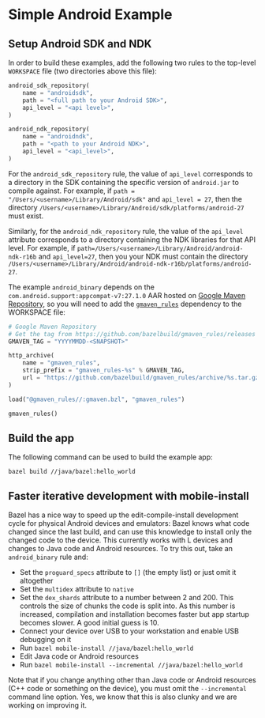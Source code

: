 # Simple Android Example

## Setup Android SDK and NDK

In order to build these examples, add the following two rules to the top-level
`WORKSPACE` file (two directories above this file):

```python
android_sdk_repository(
    name = "androidsdk",
    path = "<full path to your Android SDK>",
    api_level = "<api level>",
)

android_ndk_repository(
    name = "androidndk",
    path = "<path to your Android NDK>",
    api_level = "<api_level>",
)
```

For the `android_sdk_repository` rule, the value of `api_level` corresponds to a
directory in the SDK containing the specific version of `android.jar` to compile
against. For example, if `path = "/Users/<username>/Library/Android/sdk"` and
`api_level = 27`, then the directory
`/Users/<username>/Library/Android/sdk/platforms/android-27` must exist.

Similarly, for the `android_ndk_repository` rule, the value of the `api_level`
attribute corresponds to a directory containing the NDK libraries for that API
level. For example, if `path=/Users/<username>/Library/Android/android-ndk-r16b`
and `api_level=27`, then you your NDK must contain the directory
`/Users/<username>/Library/Android/android-ndk-r16b/platforms/android-27`.

The example `android_binary` depends on the
`com.android.support:appcompat-v7:27.1.0` AAR hosted on [Google Maven
Repository](https://maven.google.com), so you will need to add the
[`gmaven_rules`](https://github.com/bazelbuild/gmaven_rules) dependency to the
WORKSPACE file:

```python
# Google Maven Repository
# Get the tag from https://github.com/bazelbuild/gmaven_rules/releases
GMAVEN_TAG = "YYYYMMDD-<SNAPSHOT>"

http_archive(
    name = "gmaven_rules",
    strip_prefix = "gmaven_rules-%s" % GMAVEN_TAG,
    url = "https://github.com/bazelbuild/gmaven_rules/archive/%s.tar.gz" % GMAVEN_TAG,
)

load("@gmaven_rules//:gmaven.bzl", "gmaven_rules")

gmaven_rules()
```

## Build the app

The following command can be used to build the example app:

```
bazel build //java/bazel:hello_world
```

## Faster iterative development with mobile-install

Bazel has a nice way to speed up the edit-compile-install development cycle for
physical Android devices and emulators: Bazel knows what code changed since the
last build, and can use this knowledge to install only the changed code to the
device. This currently works with L devices and changes to Java code and Android
resources. To try this out, take an `android_binary` rule and:

 * Set the `proguard_specs` attribute to `[]` (the empty list) or just omit it
   altogether
 * Set the `multidex` attribute to `native`
 * Set the `dex_shards` attribute to a number between 2 and 200. This controls
   the size of chunks the code is split into. As this number is increased,
   compilation and installation becomes faster but app startup becomes slower. A
   good initial guess is 10.
 * Connect your device over USB to your workstation and enable USB debugging on
   it
 * Run `bazel mobile-install //java/bazel:hello_world`
 * Edit Java code or Android resources
 * Run `bazel mobile-install --incremental //java/bazel:hello_world`

Note that if you change anything other than Java code or Android resources (C++
code or something on the device), you must omit the `--incremental` command line
option. Yes, we know that this is also clunky and we are working on improving
it.
